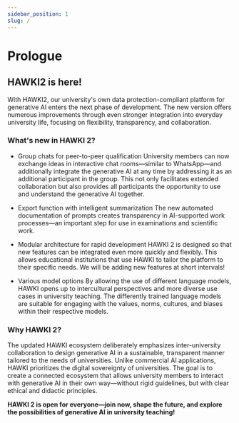 ```yaml
---
sidebar_position: 1
slug: /
---
```


# Prologue

## HAWKI2 is here!


With HAWKI2, our university's own data protection-compliant platform for generative AI enters the next phase of development. The new version offers numerous improvements through even stronger integration into everyday university life, focusing on flexibility, transparency, and collaboration.


### What's new in HAWKI 2?


- Group chats for peer-to-peer qualification University members can now exchange ideas in interactive chat rooms—similar to WhatsApp—and additionally integrate the generative AI at any time by addressing it as an additional participant in the group. This not only facilitates extended collaboration but also provides all participants the opportunity to use and understand the generative AI together.


- Export function with intelligent summarization The new automated documentation of prompts creates transparency in AI-supported work processes—an important step for use in examinations and scientific work.


- Modular architecture for rapid development HAWKI 2 is designed so that new features can be integrated even more quickly and flexibly. This allows educational institutions that use HAWKI to tailor the platform to their specific needs. We will be adding new features at short intervals!


- Various model options By allowing the use of different language models, HAWKI opens up to intercultural perspectives and more diverse use cases in university teaching. The differently trained language models are suitable for engaging with the values, norms, cultures, and biases within their respective models.


### Why HAWKI 2?

The updated HAWKI ecosystem deliberately emphasizes inter-university collaboration to design generative AI in a sustainable, transparent manner tailored to the needs of universities. Unlike commercial AI applications, HAWKI prioritizes the digital sovereignty of universities. The goal is to create a connected ecosystem that allows university members to interact with generative AI in their own way—without rigid guidelines, but with clear ethical and didactic principles.


**HAWKI 2 is open for everyone—join now, shape the future, and explore the possibilities of generative AI in university teaching!**